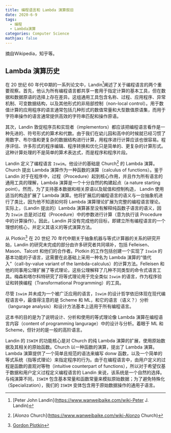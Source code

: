 ```yaml
---
title: 编程语言和 Lambda 演算叙旧
date: 2020-6-9
tags:
  - 编程
  - Lambda演算
categories: Computer Science
mathjax: false
---
```


摘自Wikipedia，知乎等。

<!--more-->

## Lambda 演算历史

在 20 世纪 60 年代中期的一系列论文中，Landin[^1]阐述了关于编程语言的两个重要观察。首先，他认为所有编程语言都共享一套用于指定计算的基本工具，但在数据和数据原语的选择上存在差异。这组通用工具包含名称、过程、应用程序、异常机制、可变数据结构，以及其他形式的非局部控制（non-local control）。用于数值计算的应用程序的语言通常包括几种形式的数值常量和大型数值原语集，而用于字符串操作的语言通常提供高效的字符串匹配和操作原语。

其次，Landin 敦促程序员和实现者（implementors）都应该把编程语言看作是一种先进的、符号形式的算术和代数。由于我们在幼儿园和高中的时候就已经习惯了用数字、布尔值和更复杂的数据结构进行计算，用程序进行计算应该也很容易。程序评估、许多形式的程序编辑、程序转换和优化只是简单的、更复杂的计算形式。这种计算处理的不是简单的算术表达式，而是程序和程序片段。

Landin 定义了编程语言 `Iswim`。他设计的基础是 Church[^2] 的 Lambda 演算。Church 提出 Lambda 演算作为一种函数的演算（calculus of functions）。鉴于 Landin 对于在程序中，过程（Procedure）起到核心作用，并且作为所有语言的通用工具的理解，Lambda 演算是一个十分自然的构建起点（a nature starting point）。然而，为了支持基本数据和相关原语以及赋值和控制构造， Landin 使用适当的构造扩展了 Lambda 演算。他将扩展后的编程语言的语义与一台抽象机进行了类比，因为他不知道如何将 Lambda 演算理论扩展为完整的编程语言理论。实际上，（Landin 提出的）Lambda 演算甚至没有解释纯函数子语言的语义，因为 `Iswim` 总是对过程（Procedure）中的参数进行计算（意为执行该 Procedure 中的计算操作）。因此，Landin 并没有完成他的目标，即建立所有编程语言的一个理想的核心，并定义其语义的等式演算方法。

从 Plotkin[^3] 在 20 世纪 70 年代中期关于抽象机器与等式计算器的关系的研究开始，Landin 的研究未完成的部分由许多研究者共同填补，包括 Felleisen、Mason、Talcott 和他们的合作者。Plotkin 的工作包括创建一个实现了 `Iswim` 的基本功能的子语言，这需要在此基础上采用一种名为 Lambda 演算的“值代入”（call-by-value variant of the lambda-calculus）的计算方法。Felleisen 和他的同事用公理扩展了等式理论，这些公理解释了几种不同类型的命令式语言工具。梅森和塔尔科特研究了将等式理论用于完全类似 `Iswim` 的语言，作为程序验证和转换编程（Transformational Programming）的工具。

尽管 `Iswim` 并未成为一个被广泛应用的语言，`Iswim` 的设计哲学依旧体现在现代编程语言中，最值得注意的是 Scheme 和 ML，和它的语言（语义？）分析（langurage analysis）和设计方法基本上适用于所有编程语言。

这本书的目的是为了说明设计、分析和使用的等式理论像 Lambda 演算在编程语言内容（content of programming langurage）中的设计与分析。着眼于 ML 和 Scheme，但针对的是一般的高阶语言。

Landin 的 `ISWIM` 的功能核心是对 Church 的纯 Lambda 演算的扩展，使用原始数据及其相关的原始函数。Church 以一种函数的演算，提出了 Lambda 演算。Lambda 演算提供了一个简单且规范的语法来编写 donw 函数，以及一个简单的等式系统（指等式理论）来指定程序的行为。由于在编程语言中，由用户定义的过程是函数的直观对等物（intuitive counterpart of functions），所以对于希望仅基于数据和用户定义过程定义编程语言的 Landin 来说，该系统是一个自然的选择。与纯演算不同，`ISWIM` 包含基本常量和函数常量来模拟原始数据；为了避免特殊化（Specialization），我们的 `ISWIM` 变体包含用于原始数据操作的通用子语言。

[^1]: [Peter John Landin](https://www.wanweibaike.com/wiki-Peter J. Landin)
[^2]: [Alonzo Church](https://www.wanweibaike.com/wiki-Alonzo Church)
[^3]: [Gordon Plotkin](https://popl18.sigplan.org/profile/gordonplotkin)

